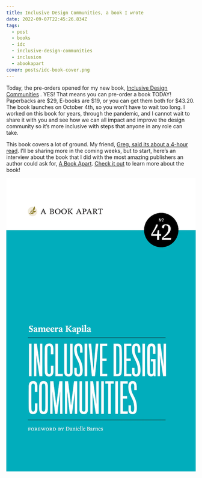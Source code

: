 ```yaml
---
title: Inclusive Design Communities, a book I wrote
date: 2022-09-07T22:45:26.834Z
tags:
  - post
  - books
  - idc
  - inclusive-design-communities
  - inclusion
  - abookapart
cover: posts/idc-book-cover.png
---
```

Today, the pre-orders opened for my new book, [Inclusive Design Communities](https://abookapart.com/products/inclusive-design-communities) . YES! That means you can pre-order a book TODAY! Paperbacks are $29, E-books are $19, or you can get them both for $43.20. The book launches on October 4th, so you won’t have to wait too long. I worked on this book for years, through the pandemic, and I cannot wait to share it with you and see how we can all impact and improve the design community so it’s more inclusive with steps that anyone in any role can take.

This book covers a lot of ground. My friend, [Greg, said its about a 4-hour read](https://twitter.com/Brilliantcrank/status/1567583690557128704). I’ll be sharing more in the coming weeks, but to start, here’s an interview about the book that I did with the most amazing publishers an author could ask for, [A Book Apart](https://abookapart.com/). [Check it out](https://abookapart.com/blogs/press/meet-the-book-inclusive-design-communities) to learn more about the book!

![A aqua-colored cover for the book "Inclusive Design Communities by Sameera Kapila, published with A Book Apart (their 42th book), and a foreword by Danielle Barnes](/static/img/posts/idc-book-cover.png "IDC book cover")